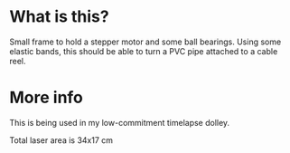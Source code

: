 # What is this?
Small frame to hold a stepper motor and some ball bearings. Using some elastic bands, this should be able to turn a PVC pipe attached to a cable reel.
# More info
This is being used in my low-commitment timelapse dolley.

Total laser area is 34x17 cm